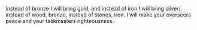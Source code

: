 Instead of bronze I will bring gold, and instead of iron I will bring silver; instead of wood, bronze, instead of stones, iron. I will make your overseers peace and your taskmasters righteousness.
